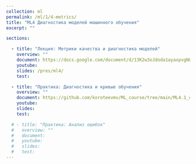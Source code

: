 ```yaml
---
collection: ml
permalink: /ml/1/4-metrics/
title: "ML4 Диагностика моделей машинного обучения"
excerpt: ""

sections:

  - title: "Лекция: Метрики качества и диагностика моделей" 
    overview: ""
    document: https://docs.google.com/document/d/13K2w3oJdoda1ayaxpvgNL2oI_hhSTAlmlQgkqcrx6qU/edit?usp=sharing
    youtube:
    slides: /pres/ml4/
    test:

  - title: "Практика: Диагностика и кривые обучения" 
    overview: ""
    document: https://github.com/koroteevmv/ML_course/tree/main/ML4.1_curves
    youtube:
    slides:
    test:

  # - title: "Практика: Анализ ошибок" 
  #   overview: ""
  #   document: 
  #   youtube:
  #   slides:
  #   test:
---
```

